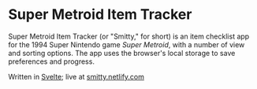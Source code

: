 # Super Metroid Item Tracker

Super Metroid Item Tracker (or "Smitty," for short) is an item checklist app for the 1994 Super Nintendo game _Super Metroid_, with a number of view and sorting options. The app uses the browser's local storage to save preferences and progress.

Written in [Svelte](https://svelte.dev); live at [smitty.netlify.com](https://smitty.netlify.com/)
